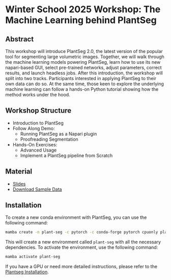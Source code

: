 # Winter School 2025 Workshop: The Machine Learning behind PlantSeg

## Abstract

This workshop will introduce PlantSeg 2.0, the latest version of the popular tool for segmenting large volumetric images. Together, we will walk through the machine learning models powering PlantSeg, learn how to use its new napari-based GUI, select pre-trained networks, adjust parameters, correct results, and launch headless jobs.
After this introduction, the workshop will split into two tracks. Participants interested in applying PlantSeg to their own data can do so. At the same time, those keen to explore the underlying machine learning can follow a hands-on Python tutorial showing how the method works under the hood.

## Workshop Structure

- Introduction to PlantSeg
- Follow Along Demo:
  - Running PlantSeg as a Napari plugin
  - Proofreading Segmentation
- Hands-On Exercises:
  - Advanced Usage
  - Implement a PlantSeg pipeline from Scratch

## Material

- [Slides](https://docs.google.com/presentation/d/1gx8NNpPcyrKZP3_UGGO0uBX21oGf7Xu5H7WO3UbF7E8/edit?usp=sharing)
- [Download Sample Data](https://drive.google.com/drive/folders/1djDf4TwTfQaxLKoLOvHG0zWRWZ76yhCY?usp=sharing)

## Installation

To create a new conda environment with PlantSeg, you can use the following command:

```bash
mamba create -n plant-seg -c pytorch -c conda-forge pytorch cpuonly plant-seg pytorch-3dunet notebook --no-channel-priority
```

This will create a new environment called `plant-seg` with all the necessary dependencies. To activate the environment, use the following command:

```bash
mamba activate plant-seg
```

If you have a GPU or need more detailed instructions, please refer to the [Plantseg Installation](https://kreshuklab.github.io/plant-seg/chapters/getting_started/installation/).
